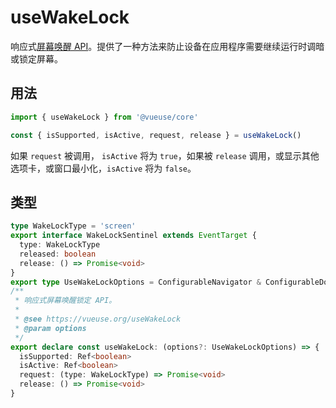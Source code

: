 # useWakeLock

响应式[屏幕唤醒 API](https://developer.mozilla.org/en-US/docs/Web/API/Screen_Wake_Lock_API)。提供了一种方法来防止设备在应用程序需要继续运行时调暗或锁定屏幕。

## 用法

```ts
import { useWakeLock } from '@vueuse/core'

const { isSupported, isActive, request, release } = useWakeLock()
```
如果 `request` 被调用， `isActive` 将为 `true`，如果被 `release` 调用，或显示其他选项卡，或窗口最小化，`isActive` 将为 `false`。

## 类型

```ts
type WakeLockType = 'screen'
export interface WakeLockSentinel extends EventTarget {
  type: WakeLockType
  released: boolean
  release: () => Promise<void>
}
export type UseWakeLockOptions = ConfigurableNavigator & ConfigurableDocument
/**
 * 响应式屏幕唤醒锁定 API。
 *
 * @see https://vueuse.org/useWakeLock
 * @param options
 */
export declare const useWakeLock: (options?: UseWakeLockOptions) => {
  isSupported: Ref<boolean>
  isActive: Ref<boolean>
  request: (type: WakeLockType) => Promise<void>
  release: () => Promise<void>
}
```
